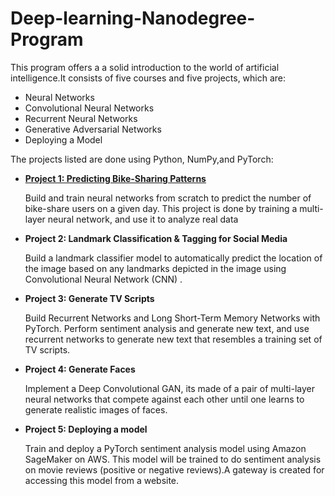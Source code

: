 # Deep-learning-Nanodegree-Program

 This program offers a a solid introduction to the world of artificial intelligence.It consists of five courses and five projects, which are:
 
 - Neural Networks
 - Convolutional Neural Networks
 - Recurrent Neural Networks
 - Generative Adversarial Networks
 - Deploying a Model
 
 The projects listed are done using Python, NumPy,and PyTorch:
 
 
 - <b>[Project 1: Predicting Bike-Sharing Patterns](https://github.com/Monirah-99/Deep-learning-Nanodegree-Program/tree/main/Predicting%20Bike%20Sharing%20Patterns)</b>
  
      Build and train neural networks from scratch to predict the number of bike-share users on a given day. This project is done by training a multi-layer neural network, and use it to analyze real data 


 - <b>Project 2: Landmark Classification & Tagging for Social Media</b>
  
      Build a landmark classifier model to automatically predict the location of the image based on any landmarks depicted in the image using Convolutional Neural Network (CNN) .


 - <b>Project 3: Generate TV Scripts</b>
  
      Build Recurrent Networks and Long Short-Term Memory Networks with PyTorch. Perform sentiment analysis and generate new text, and use recurrent networks to generate new text that resembles a training set of TV scripts.


 - <b>Project 4: Generate Faces</b>
   
      Implement a Deep Convolutional GAN, its made of a pair of multi-layer neural networks that compete against each other until one learns to generate realistic images of faces.
  
  
 - <b>Project 5: Deploying a model</b>
  
      Train and deploy a PyTorch sentiment analysis model using Amazon SageMaker on AWS. This model will be trained to do sentiment analysis on movie reviews (positive or negative reviews).A gateway is created for accessing this model from a website.
